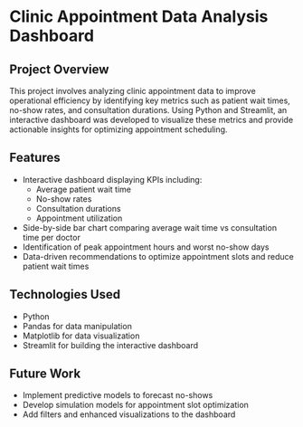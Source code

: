 # Clinic Appointment Data Analysis Dashboard

## Project Overview
This project involves analyzing clinic appointment data to improve operational efficiency by identifying key metrics such as patient wait times, no-show rates, and consultation durations. Using Python and Streamlit, an interactive dashboard was developed to visualize these metrics and provide actionable insights for optimizing appointment scheduling.

## Features
- Interactive dashboard displaying KPIs including:
  - Average patient wait time
  - No-show rates
  - Consultation durations
  - Appointment utilization
- Side-by-side bar chart comparing average wait time vs consultation time per doctor
- Identification of peak appointment hours and worst no-show days
- Data-driven recommendations to optimize appointment slots and reduce patient wait times

## Technologies Used
- Python
- Pandas for data manipulation
- Matplotlib for data visualization
- Streamlit for building the interactive dashboard

## Future Work
- Implement predictive models to forecast no-shows
- Develop simulation models for appointment slot optimization
- Add filters and enhanced visualizations to the dashboard
